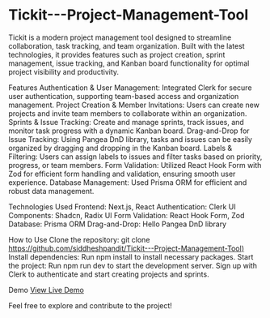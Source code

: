 # Tickit---Project-Management-Tool
Tickit is a modern project management tool designed to streamline collaboration, task tracking, and team organization. Built with the latest technologies, it provides features such as project creation, sprint management, issue tracking, and Kanban board functionality for optimal project visibility and productivity.

Features
Authentication & User Management: Integrated Clerk for secure user authentication, supporting team-based access and organization management.
Project Creation & Member Invitations: Users can create new projects and invite team members to collaborate within an organization.
Sprints & Issue Tracking: Create and manage sprints, track issues, and monitor task progress with a dynamic Kanban board.
Drag-and-Drop for Issue Tracking: Using Pangea DnD library, tasks and issues can be easily organized by dragging and dropping in the Kanban board.
Labels & Filtering: Users can assign labels to issues and filter tasks based on priority, progress, or team members.
Form Validation: Utilized React Hook Form with Zod for efficient form handling and validation, ensuring smooth user experience.
Database Management: Used Prisma ORM for efficient and robust data management.

Technologies Used
Frontend: Next.js, React
Authentication: Clerk
UI Components: Shadcn, Radix UI
Form Validation: React Hook Form, Zod
Database: Prisma ORM
Drag-and-Drop: Hello Pangea DnD library


How to Use
Clone the repository: git clone [https://github.com/siddheshpandit/Tickit---Project-Management-Tool)](https://github.com/siddheshpandit/Tickit---Project-Management-Tool.git)
Install dependencies: Run npm install to install necessary packages.
Start the project: Run npm run dev to start the development server.
Sign up with Clerk to authenticate and start creating projects and sprints.

Demo
[View Live Demo](https://tickit-dusky.vercel.app/)

Feel free to explore and contribute to the project!
